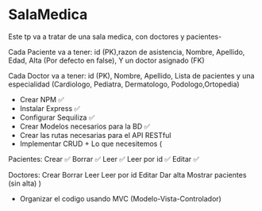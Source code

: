 # SalaMedica

Este tp va a tratar de una sala medica, con doctores y pacientes-

Cada Paciente va a tener: id (PK),razon de asistencia, Nombre, Apellido, Edad, Alta (Por defecto en false), Y un doctor asignado (FK) 

Cada Doctor va a tener: id (PK), Nombre, Apellido, Lista de pacientes y una especialidad (Cardiologo, Pediatra, Dermatologo, Podologo,Ortopedia)

* Crear NPM ✅
* Instalar Express ✅
* Configurar Sequiliza ✅
* Crear Modelos necesarios para la BD ✅
* Crear las rutas necesarias para el API RESTful
* Implementar CRUD + Lo que necesitemos (

 Pacientes: 
 Crear ✅
 Borrar ✅
 Leer ✅
 Leer por id ✅
 Editar ✅

 Doctores:
 Crear
 Borrar
 Leer
 Leer por id
 Editar
 Dar alta
 Mostrar pacientes (sin alta)
)
* Organizar el codigo usando MVC (Modelo-Vista-Controlador)




